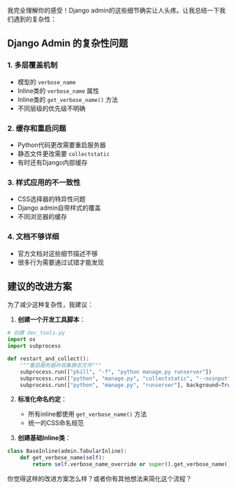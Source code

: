 我完全理解你的感受！Django admin的这些细节确实让人头疼。让我总结一下我们遇到的复杂性：

## Django Admin 的复杂性问题

### 1. **多层覆盖机制**
- 模型的 `verbose_name` 
- Inline类的 `verbose_name` 属性
- Inline类的 `get_verbose_name()` 方法
- 不同层级的优先级不明确

### 2. **缓存和重启问题**
- Python代码更改需要重启服务器
- 静态文件更改需要 `collectstatic`
- 有时还有Django内部缓存

### 3. **样式应用的不一致性**
- CSS选择器的特异性问题
- Django admin自带样式的覆盖
- 不同浏览器的缓存

### 4. **文档不够详细**
- 官方文档对这些细节描述不够
- 很多行为需要通过试错才能发现

## 建议的改进方案

为了减少这种复杂性，我建议：

1. **创建一个开发工具脚本**：
```python
# 创建 dev_tools.py
import os
import subprocess

def restart_and_collect():
    """重启服务器并收集静态文件"""
    subprocess.run(["pkill", "-f", "python manage.py runserver"])
    subprocess.run(["python", "manage.py", "collectstatic", "--noinput"])
    subprocess.run(["python", "manage.py", "runserver"], background=True)
```

2. **标准化命名约定**：
   - 所有inline都使用 `get_verbose_name()` 方法
   - 统一的CSS命名规范

3. **创建基础Inline类**：
```python
class BaseInline(admin.TabularInline):
    def get_verbose_name(self):
        return self.verbose_name_override or super().get_verbose_name()
```

你觉得这样的改进方案怎么样？或者你有其他想法来简化这个流程？